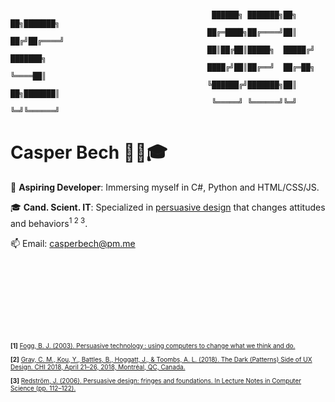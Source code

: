 <!-- GitHub Profile README - Persuasive Technology -->
<br>
 
      
                                                 ██████╗ ███████╗██╗  ██╗███████╗ 
                                                ██╔═████╗██╔════╝██║ ██╔╝██╔════╝
                                                ██║██╔██║█████╗  █████╔╝ ███████╗
                                                ████╔╝██║██╔══╝  ██╔═██╗ ╚════██║
                                                ╚██████╔╝███████╗██║  ██╗███████║
                                                 ╚═════╝ ╚══════╝╚═╝  ╚═╝╚══════╝
      
                                                            

# Casper Bech 👨‍💻🎓

🚀 **Aspiring Developer**: Immersing myself in C#, Python and HTML/CSS/JS.

🎓 **Cand. Scient. IT**: Specialized in [persuasive design](https://en.wikipedia.org/wiki/Persuasive_technology) that changes attitudes and behaviors<sup>1 2 3</sup>.

📫 Email: [casperbech@pm.me](mailto:casperbech@pm.me)

<br>
<br>
<br>
<br>
<br>
<br>
<br>


<span style="font-size:10px">

**[1]** [Fogg, B. J. (2003). Persuasive technology : using computers to change what we think and do.](https://lib.ugent.be/en/catalog/rug01:001235489)

**[2]** [Gray, C. M., Kou, Y., Battles, B., Hoggatt, J., & Toombs, A. L. (2018). The Dark (Patterns) Side of UX Design. CHI 2018, April 21–26, 2018, Montréal, QC, Canada.](https://doi.org/10.1145/3173574.3174108)

**[3]** [Redström, J. (2006). Persuasive design: fringes and foundations. In Lecture Notes in Computer Science (pp. 112–122).](https://doi.org/10.1007/11755494_17)
</span>
